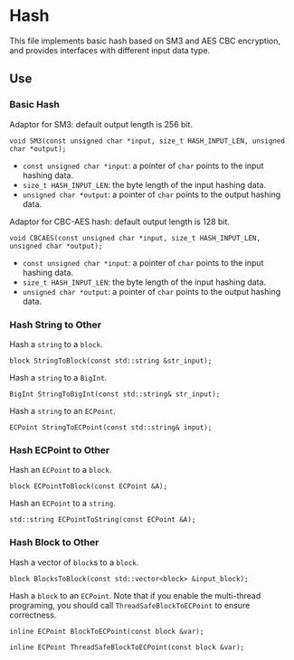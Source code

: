 # Hash
This file implements basic hash based on SM3 and AES CBC encryption, and provides interfaces with different input data type.

## Use
### Basic Hash
Adaptor for SM3: default output length is 256 bit.
```
void SM3(const unsigned char *input, size_t HASH_INPUT_LEN, unsigned char *output);
```
* `const unsigned char *input`: a pointer of `char` points to the input hashing data. 
* `size_t HASH_INPUT_LEN`: the byte length of the input hashing data.
* `unsigned char *output`: a pointer of `char` points to the output hashing data. 

Adaptor for CBC-AES hash: default output length is 128 bit.
```
void CBCAES(const unsigned char *input, size_t HASH_INPUT_LEN, unsigned char *output);
```
* `const unsigned char *input`: a pointer of `char` points to the input hashing data. 
* `size_t HASH_INPUT_LEN`: the byte length of the input hashing data.
* `unsigned char *output`: a pointer of `char` points to the output hashing data. 

### Hash String to Other
Hash a `string` to a `block`.
```
block StringToBlock(const std::string &str_input);
```

Hash a `string` to a `BigInt`. 
```
BigInt StringToBigInt(const std::string& str_input);
```

Hash a `string` to an `ECPoint`.
```
ECPoint StringToECPoint(const std::string& input);
```

### Hash ECPoint to Other
Hash an `ECPoint` to a `block`.
```
block ECPointToBlock(const ECPoint &A); 
```

Hash an `ECPoint` to a `string`.
```
std::string ECPointToString(const ECPoint &A);
```

### Hash Block to Other
Hash a vector of `block`s to a `block`.
```
block BlocksToBlock(const std::vector<block> &input_block);
```

Hash a `block` to an `ECPoint`. Note that if you enable the multi-thread programing, you should call `ThreadSafeBlockToECPoint` to ensure correctness.
```
inline ECPoint BlockToECPoint(const block &var);

inline ECPoint ThreadSafeBlockToECPoint(const block &var);
```
